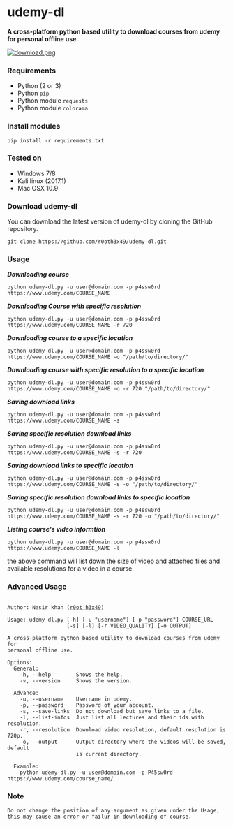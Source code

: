 # udemy-dl
**A cross-platform python based utility to download courses from udemy for personal offline use.**

[![download.png](https://s24.postimg.org/v4ajcjn9x/download.png)](https://postimg.org/image/egj1a1si9/)

### Requirements

- Python (2 or 3)
- Python `pip`
- Python module `requests`
- Python module `colorama`

### Install modules

	pip install -r requirements.txt
	
### Tested on

- Windows 7/8
- Kali linux (2017.1)
- Mac OSX 10.9

	 
### Download udemy-dl

You can download the latest version of udemy-dl by cloning the GitHub repository.

	git clone https://github.com/r0oth3x49/udemy-dl.git


### Usage 

***Downloading course***

	python udemy-dl.py -u user@domain.com -p p4ssw0rd https://www.udemy.com/COURSE_NAME
	
***Downloading Course with specific resolution***

	python udemy-dl.py -u user@domain.com -p p4ssw0rd https://www.udemy.com/COURSE_NAME -r 720
	
***Downloading course to a specific location***

	python udemy-dl.py -u user@domain.com -p p4ssw0rd https://www.udemy.com/COURSE_NAME -o "/path/to/directory/"
	
***Downloading course with specific resolution to a specific location***

	python udemy-dl.py -u user@domain.com -p p4ssw0rd https://www.udemy.com/COURSE_NAME -o -r 720 "/path/to/directory/"

***Saving download links***

	python udemy-dl.py -u user@domain.com -p p4ssw0rd https://www.udemy.com/COURSE_NAME -s

***Saving specific resolution download links***

	python udemy-dl.py -u user@domain.com -p p4ssw0rd https://www.udemy.com/COURSE_NAME -s -r 720

***Saving download links to specific location***
	
	python udemy-dl.py -u user@domain.com -p p4ssw0rd https://www.udemy.com/COURSE_NAME -s -o "/path/to/directory/"
	
***Saving specific resolution download links to specific location***

	python udemy-dl.py -u user@domain.com -p p4ssw0rd https://www.udemy.com/COURSE_NAME -s -r 720 -o "/path/to/directory/"

***Listing course's video informtion***

	python udemy-dl.py -u user@domain.com -p p4ssw0rd https://www.udemy.com/COURSE_NAME -l
the above command will list down the size of video and attached files and available resolutions for a video in a course.

### Advanced Usage

<pre><code>
Author: Nasir khan (<a href="http://r0oth3x49.herokuapp.com/">r0ot h3x49</a>)

Usage: udemy-dl.py [-h] [-u "username"] [-p "password"] COURSE_URL
                   [-s] [-l] [-r VIDEO_QUALITY] [-o OUTPUT]

A cross-platform python based utility to download courses from udemy for
personal offline use.

Options:
  General:
    -h, --help        Shows the help.
    -v, --version     Shows the version.

  Advance:
    -u, --username    Username in udemy.
    -p, --password    Password of your account.
    -s, --save-links  Do not download but save links to a file.
    -l, --list-infos  Just list all lectures and their ids with resolution.
    -r, --resolution  Download video resolution, default resolution is 720p.
    -o, --output      Output directory where the videos will be saved, default
                      is current directory.
  
  Example:
	python udemy-dl.py -u user@domain.com -p P45sw0rd https://www.udemy.com/course_name/
</code></pre>


### Note 
<pre><code>Do not change the position of any argument as given under the Usage, this may cause an error or failur in downloading of course.</code></pre>
